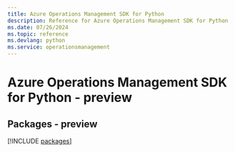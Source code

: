 ```yaml
---
title: Azure Operations Management SDK for Python
description: Reference for Azure Operations Management SDK for Python
ms.date: 07/26/2024
ms.topic: reference
ms.devlang: python
ms.service: operationsmanagement
---
```

# Azure Operations Management SDK for Python - preview
## Packages - preview
[!INCLUDE [packages](operations-management-index.md)]
